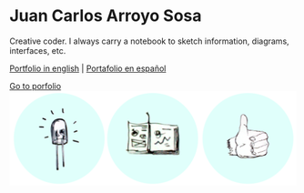 # Juan Carlos Arroyo Sosa

Creative coder. I always carry a notebook to sketch information, diagrams, interfaces, etc.

[Portfolio in english](https://jcarroyos.github.io/portfolio/) | [Portafolio en español](https://jcarroyos.github.io/portfolio/es/docs/intro)

[Go to porfolio![jcarroyos](./jcarroyos.gif)](https://jcarroyos.github.io/portfolio/)
